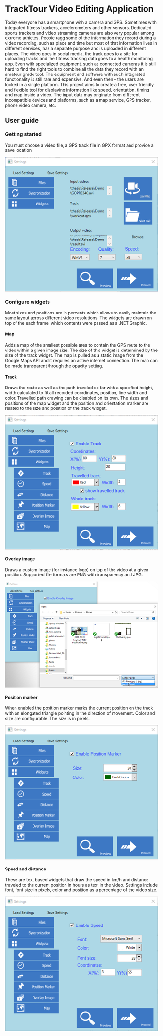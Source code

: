 # TrackTour Video Editing Application
Today everyone has a smartphone with a camera and GPS. Sometimes with integrated fitness trackers, accelerometers and other sensors. Dedicated sports trackers and video streaming  cameras are also very popular among extreme athletes. People tagg some of the information they record during a video recording, such as place and time but most of that information lives in different services, has a separate purpose and is uploaded in different places. The video goes in social media, the track goes to a site for uploading tracks and the fitness tracking data goes to a health monitoring app. Even with specialized equipment, such as connected cameras it is still hard to find the right tools to combine all the data they record with an amateur grade tool. The equipment and software with such integrated functionality is still rare and expensive. And even then - the users are locked in a single platform.
This project aims to create a free, user friendly and flexible tool for displaying information like speed, orientation, timing and map inside a video. The input data may originate from different incompatible devices and platforms, such as a map service, GPS tracker, phone video camera, etc.

## User guide
### Getting started
You must choose a video file, a GPS track file in GPX format and provide a save location

![Getting started](https://raw.githubusercontent.com/damy90/uvarovite/master/Screenshots/getting-started.png)
### Configure widgets
Most sizes and positions are in percents which allows to easily maintain the same layout across different video resolutions. The widgets are drawn on top of the each frame, which contents were passed as a .NET Graphic.
#### Map
Adds a map of the smallest possible area to contain the GPS route to the video within a given image size. The size of this widget is determined by the size of the track widget. The map is pulled as a static image from the Google Maps API and it requires an active internet connection. The map can be made transparent through the opacity setting.
#### Track
Draws the route as well as the path traveled so far with a specified height, width calculated to fit all recorded coordinates, position, line width and color. Travelled path drawing can be disabled on its own. The sizes and positions of the map widget and the position and orientation marker are related to the size and position of the track widget.

![GPS track settings](https://raw.githubusercontent.com/damy90/uvarovite/master/Screenshots/gps-track-settings.png)
#### Overlay image
Draws a custom image (for instance logo) on top of the video at a given position. Supported file formats are PNG with transparency and JPG.

![Overlay Image widget](https://raw.githubusercontent.com/damy90/uvarovite/master/Screenshots/overlay-image.png)
#### Position marker
When enabled the position marker marks the current position on the track with an elongated triangle pointing in the direction of movement. Color and size are configurable. The size is in pixels.

![Position Marker settings](https://raw.githubusercontent.com/damy90/uvarovite/master/Screenshots/position-marker-settings.png)
#### Speed and distance
These are text based widgets that draw the speed in km/h and distance traveled to the current position in hours as text in the video. Settings include font, font size in pixels, color and position as a percentage of the video size.

![Speed and distance widget settings](https://raw.githubusercontent.com/damy90/uvarovite/master/Screenshots/speed-and-distance-widget-settings.png)